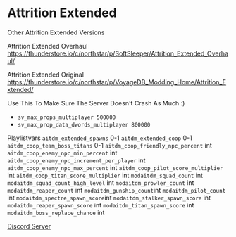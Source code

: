 # Attrition Extended

Other Attrition Extended Versions

Attrition Extended Overhaul
https://thunderstore.io/c/northstar/p/SoftSleeper/Attrition_Extended_Overhaul/

Attrition Extended Original
https://thunderstore.io/c/northstar/p/VoyageDB_Modding_Home/Attrition_Extended/

Use This To Make Sure The Server Doesn't Crash As Much :)

- `sv_max_props_multiplayer 500000` 
- `sv_max_prop_data_dwords_multiplayer 800000` 

Playlistvars 
`aitdm_extended_spawns` 0-1
`aitdm_extended_coop` 0-1
`aitdm_coop_team_boss_titans` 0-1
`aitdm_coop_friendly_npc_percent` int
`aitdm_coop_enemy_npc_min_percent` int
`aitdm_coop_enemy_npc_increment_per_player` int
`aitdm_coop_enemy_npc_max_percent` int
`aitdm_coop_pilot_score_multiplier` int
`aitdm_coop_titan_score_multiplier` int
`modaitdm_squad_count` int 
`modaitdm_squad_count_high_level` int
`modaitdm_prowler_count` int
`modaitdm_reaper_count` int
`modaitdm_gunship_count`int
`modaitdm_pilot_count` int
`modaitdm_spectre_spawn_score`int
`modaitdm_stalker_spawn_score` int
`modaitdm_reaper_spawn_score` int
`modaitdm_titan_spawn_score` int
`modaitdm_boss_replace_chance` int


[Discord Server](https://discord.gg/9wcEdgRyrs)

